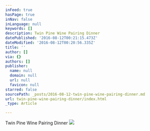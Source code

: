 ```yaml
---
inFeed: true
hasPage: true
inNav: false
inLanguage: null
keywords: []
description: Twin Pine Wine Pairing Dinner
datePublished: '2016-08-12T00:21:15.473Z'
dateModified: '2016-08-12T00:20:56.335Z'
title: ''
author: []
via: {}
authors: []
publisher:
  name: null
  domain: null
  url: null
  favicon: null
starred: false
sourcePath: _posts/2016-08-12-twin-pine-wine-pairing-dinner.md
url: twin-pine-wine-pairing-dinner/index.html
_type: Article

---
```

Twin Pine Wine Pairing Dinner
![](https://the-grid-user-content.s3-us-west-2.amazonaws.com/dc0c955d-5963-43a8-9f47-ad72b2018693.jpg)